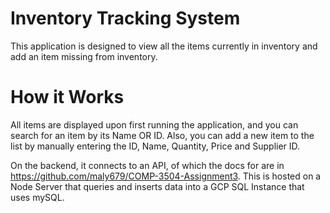 # Inventory Tracking System

This application is designed to view all the items currently in inventory and add an item missing from inventory. 

# How it Works

All items are displayed upon first running the application, and you can search for an item by its Name OR ID.
Also, you can add a new item to the list by manually entering the ID, Name, Quantity, Price and Supplier ID.

On the backend, it connects to an API, of which the docs for are in https://github.com/maly679/COMP-3504-Assignment3.
This is hosted on a Node Server that queries and inserts data into a GCP SQL Instance that uses mySQL.
